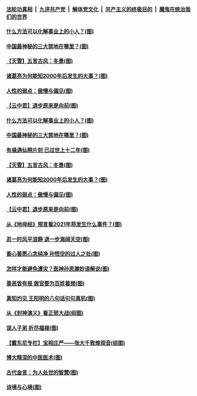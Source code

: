 

####  [法轮功真相](../../../../basic/blob/master/README.md?t=11260231) &nbsp;|&nbsp; [九评共产党](../../../../9ping.md/blob/master/README.md?t=11260231) &nbsp;|&nbsp; [解体党文化](../../../../jtdwh.md/blob/master/README.md?t=11260231)  &nbsp;|&nbsp; [共产主义的终极目的](../../../../gczydzjmd.md/blob/master/README.md?t=11260231) &nbsp;|&nbsp; [魔鬼在统治我们的世界](../../../../mgztzwmdsj.md/blob/master/README.md?t=11260231) 

#### [什么方法可以化解事业上的小人？(图)](../pages/p7/953007.md?t=11260231) 

#### [中国最神秘的三大禁地在哪里？(图)](../pages/p7/952859.md?t=11260231) 

#### [【天雪】五言古风：冬景(图)](../pages/p7/953425.md?t=11260231) 

#### [诸葛亮为何能知2000年后发生的大事？(图)](../pages/p7/953010.md?t=11260231) 

#### [人性的弱点：傲慢与偏见(图)](../pages/p7/952999.md?t=11260231) 

#### [【云中君】退步原来是向前(图)](../pages/p7/953222.md?t=11260231) 

#### [什么方法可以化解事业上的小人？(图)](../pages/p7/953007.md?t=11260231) 

#### [中国最神秘的三大禁地在哪里？(图)](../pages/p7/952859.md?t=11260231) 

#### [有缘遇仙稍片刻 已过世上十二年(图)](../pages/p7/953435.md?t=11260231) 

#### [【天雪】五言古风：冬景(图)](../pages/p7/953425.md?t=11260231) 

#### [诸葛亮为何能知2000年后发生的大事？(图)](../pages/p7/953010.md?t=11260231) 

#### [人性的弱点：傲慢与偏见(图)](../pages/p7/952999.md?t=11260231) 

#### [【云中君】退步原来是向前(图)](../pages/p7/953222.md?t=11260231) 

#### [从《地母经》预言看2021年将发生什么事件？(图)](../pages/p7/952853.md?t=11260231) 

#### [忍一时风平浪静 退一步海阔天空(图)](../pages/p7/953323.md?t=11260231) 

#### [善心善愿心念纯净 孙悟空的过人之处(图)](../pages/p7/952997.md?t=11260231) 

#### [怎样才能避免遭灾？医神孙思邈妙语解说(图)](../pages/p7/953219.md?t=11260231) 

#### [善恶皆有报 做官要为百姓着想(图)](../pages/p7/953316.md?t=11260231) 

#### [真知灼见 王阳明的八句话句句真机(图)](../pages/p7/953005.md?t=11260231) 

#### [从《封神演义》看正邪大战(组图)](../pages/p7/953310.md?t=11260231) 


#### [误人子弟 折尽福禄(图)](../pages/p7/952860.md?t=11260231) 

#### [【戴东尼专栏】宝相庄严——张大千敦煌观音(组图)](../pages/p7/946705.md?t=11260231) 

#### [博大精深的中医医术(图)](../pages/p7/953053.md?t=11260231) 

#### [古代金言：为人处世的智慧(图)](../pages/p7/953075.md?t=11260231) 

#### [诗境与心境(图)](../pages/p7/953003.md?t=11260231) 

